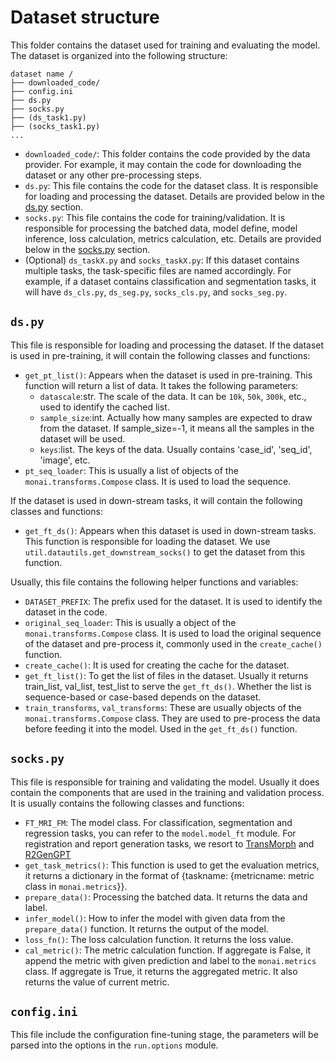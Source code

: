 # Dataset structure

This folder contains the dataset used for training and evaluating the model. The dataset is organized into the following structure:

```
dataset name /
├── downloaded_code/
├── config.ini
├── ds.py
├── socks.py
├── (ds_task1.py) 
├── (socks_task1.py) 
...

```
- `downloaded_code/`: This folder contains the code provided by the data provider. For example, it may contain the code for downloading the dataset or any other pre-processing steps.
- `ds.py`: This file contains the code for the dataset class. It is responsible for loading and processing the dataset. Details are provided below in the [ds.py](#dspy) section.
- `socks.py`: This file contains the code for training/validation. It is responsible for processing the batched data, model define, model inference, loss calculation, metrics calculation, etc. Details are provided below in the [socks.py](#sockspy) section.
- (Optional) `ds_taskX.py` and `socks_taskX.py`: If this dataset contains multiple tasks, the task-specific files are named accordingly. For example, if a dataset contains classification and segmentation tasks, it will have `ds_cls.py`, `ds_seg.py`, `socks_cls.py`, and `socks_seg.py`. 


## `ds.py`
This file is responsible for loading and processing the dataset.
If the dataset is used in pre-training, it will contain the following classes and functions:
- `get_pt_list()`: Appears when the dataset is used in pre-training. This function will return a list of data. It takes the following parameters:
  - `datascale`:str. The scale of the data. It can be `10k`, `50k`, `300k`, etc., used to identify the cached list.
  - `sample_size`:int. Actually how many samples are expected to draw from the dataset. If sample_size=-1, it means all the samples in the dataset will be used. 
  - `keys`:list. The keys of the data. Usually contains 'case_id', 'seq_id', 'image', etc.
- `pt_seq_loader`: This is usually a list of objects of the `monai.transforms.Compose` class. It is used to load the sequence.

If the dataset is used in down-stream tasks, it will contain the following classes and functions:
- `get_ft_ds()`: Appears when this dataset is used in down-stream tasks. This function is responsible for loading the dataset. We use `util.datautils.get_downstream_socks()` to get the dataset from this function.

Usually, this file contains the following helper functions and variables:
- `DATASET_PREFIX`: The prefix used for the dataset. It is used to identify the dataset in the code.
- `original_seq_loader`: This is usually a object of the `monai.transforms.Compose` class. It is used to load the original sequence of the dataset and pre-process it, commonly used in the `create_cache()` function.
- `create_cache()`: It is used for creating the cache for the dataset.
- `get_ft_list()`: To get the list of files in the dataset. Usually it returns train_list, val_list, test_list to serve the `get_ft_ds()`. Whether the list is sequence-based or case-based depends on the dataset.
- `train_transforms`, `val_transforms`: These are usually objects of the `monai.transforms.Compose` class. They are used to pre-process the data before feeding it into the model. Used in the `get_ft_ds()` function.

## `socks.py`
This file is responsible for training and validating the model. Usually it does contain the components that are used in the training and validation process. It is usually contains the following classes and functions:
- `FT_MRI_FM`: The model class. For classification, segmentation and regression tasks, you can refer to the `model.model_ft` module. For registration and report generation tasks, we resort to [TransMorph](https://github.com/junyuchen245/TransMorph_Transformer_for_Medical_Image_Registration) and [R2GenGPT](https://github.com/wang-zhanyu/R2GenGPT)
- `get_task_metrics()`: This function is used to get the evaluation metrics, it returns a dictionary in the format of {taskname: {metricname: metric class in `monai.metrics`}}.
- `prepare_data()`: Processing the batched data. It returns the data and label.
- `infer_model()`: How to infer the model with given data from the `prepare_data()` function. It returns the output of the model.
- `loss_fn()`: The loss calculation function. It returns the loss value.
- `cal_metric()`: The metric calculation function. If aggregate is False, it append the metric with given prediction and label to the `monai.metrics` class. If aggregate is True, it returns the aggregated metric. It also returns the value of current metric.

## `config.ini`
This file include the configuration fine-tuning stage, the parameters will be parsed into the options in the `run.options` module.